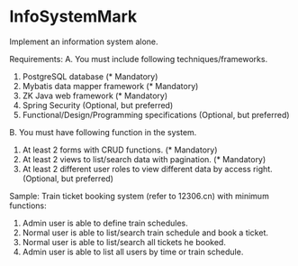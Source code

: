 InfoSystemMark
==============

Implement an information system alone.

Requirements:
A. You must include following techniques/frameworks.
  1. PostgreSQL database (*  Mandatory)
  2. Mybatis data mapper framework (* Mandatory)
  3. ZK Java web framework (* Mandatory)
  4. Spring Security (Optional, but preferred)
  5. Functional/Design/Programming specifications (Optional, but preferred)

B. You must have following function in the system.
  1. At least 2 forms with CRUD functions. (*  Mandatory)
  2. At least 2 views to list/search data with pagination. (*  Mandatory)
  3. At least 2 different user roles to view different data by access right. (Optional, but preferred)

Sample:
Train ticket booking system (refer to 12306.cn) with minimum functions:
1. Admin user is able to define train schedules.
2. Normal user is able to list/search train schedule and book a ticket.
3. Normal user is able to list/search all tickets he booked.
4. Admin user is able to list all users by time or train schedule.
